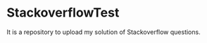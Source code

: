 StackoverflowTest
=================

It is a repository to upload my solution of Stackoverflow questions.
